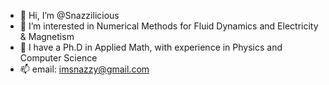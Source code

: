 - 👋 Hi, I’m @Snazzilicious
- 👀 I’m interested in Numerical Methods for Fluid Dynamics and Electricity & Magnetism
- 🧐 I have a Ph.D in Applied Math, with experience in Physics and Computer Science
- 📫 email: imsnazzy@gmail.com

<!---
Snazzilicious/Snazzilicious is a ✨ special ✨ repository because its `README.md` (this file) appears on your GitHub profile.
You can click the Preview link to take a look at your changes.
--->
